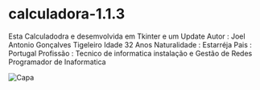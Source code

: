 # calculadora-1.1.3
Esta Calculadodra e desemvolvida em Tkinter e um Update
Autor : Joel Antonio Gonçalves Tigeleiro
Idade 32 Anos 
Naturalidade : Estarréja 
Pais : Portugal
Profissão : Tecnico de informatica instalação e Gestão de Redes
            Programador de Inaformatica

![Capa](https://github.com/joeldevportugal/calculadora-1.1.3/assets/135770029/cc7c8822-0e1e-4ace-bb95-b783380e0630)
